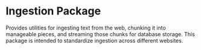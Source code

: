 # Ingestion Package

Provides utilities for ingesting text from the web, chunking it into manageable pieces, and streaming those chunks for database storage. This package is intended to standardize ingestion across different websites.
